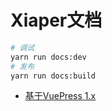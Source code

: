 # Xiaper文档

```bash
# 调试
yarn run docs:dev
# 发布
yarn run docs:build
```

- [基于VuePress 1.x](https://v1.vuepress.vuejs.org/zh/guide/getting-started.html)
